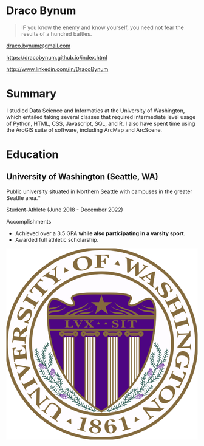 # Draco Bynum

> IF you know the enemy and know yourself, you need not fear the results of a hundred battles.

draco.bynum@gmail.com

https://dracobynum.github.io/index.html

http://www.linkedin.com/in/DracoBynum

# Summary

I studied Data Science and Informatics at the University of Washington, which entailed taking several classes that required intermediate level usage of Python, HTML, CSS, Javascript, SQL, and R.  I also have spent time using the ArcGIS suite of software, including ArcMap and ArcScene.

# Education

## University of Washington (Seattle, WA)

Public university situated in Northern Seattle with campuses in the greater Seattle area.*

Student-Athlete (June 2018 - December 2022)

Accomplishments

- Achieved over a 3.5 GPA **while also participating in a varsity sport**.
- Awarded full athletic scholarship.


[University 1]: http://www.uw.edu

![University of Washington Insignia](\assets\images\logo.png)